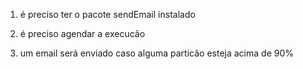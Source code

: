 1. é preciso ter o pacote sendEmail instalado

2. é preciso agendar a execucão

3. um email será enviado caso alguma particão esteja acima de 90%
